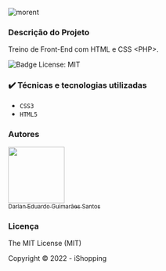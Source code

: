 ![morent](https://user-images.githubusercontent.com/71740181/186670464-2c5da947-9937-4dfb-b6f8-e3e92df7dea8.svg)

### Descrição do Projeto

Treino de Front-End com HTML e CSS &lt;PHP>.

![Badge License: MIT](https://img.shields.io/github/license/darlangui/e-commerce?style=for-the-badge)

### ✔️ Técnicas e tecnologias utilizadas

- `CSS3`
- `HTML5`

### Autores

[<img src="https://user-images.githubusercontent.com/71740181/180897012-2d7683f3-afd4-418f-a838-234ee686ee4c.png" width=115><br><sub>Darlan Eduardo Guimarães Santos</sub>](https://github.com/darlangui)

### Licença 

The MIT License (MIT)

Copyright ©️ 2022 - iShopping
